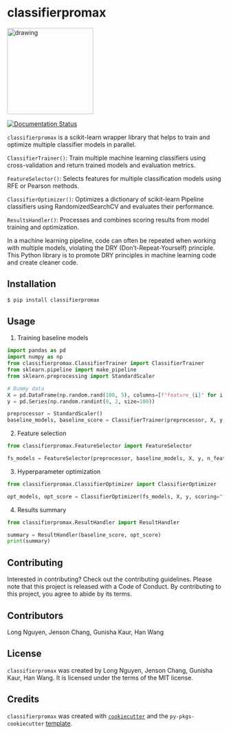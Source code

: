 # classifierpromax

<img src="https://github.com/UBC-MDS/ClassifierProMax/blob/75d4f39c2e75ceff955005e6d443be4151ecc40a/img/classifierpromax_logo.png?raw=true" alt="drawing" width="200"/>

[![Documentation Status](https://readthedocs.org/projects/classifierpromax/badge/?version=latest)](https://classifierpromax.readthedocs.io/en/latest/?badge=latest)

`classifierpromax` is a scikit-learn wrapper library that helps to train and optimize multiple classifier models in parallel.

`ClassifierTrainer()`:
Train multiple machine learning classifiers using cross-validation and return trained models and evaluation metrics.

`FeatureSelector()`:
Selects features for multiple classification models using RFE or Pearson methods.

`ClassifierOptimizer()`:
Optimizes a dictionary of scikit-learn Pipeline classifiers using RandomizedSearchCV and evaluates their performance.

`ResultsHandler()`:
Processes and combines scoring results from model training and optimization.

In a machine learning pipeline, code can often be repeated when working with multiple models, violating the DRY (Don’t-Repeat-Yourself) principle. This Python library is to promote DRY principles in machine learning code and create cleaner code.

## Installation

```bash
$ pip install classifierpromax
```

## Usage
1. Training baseline models
```python
import pandas as pd
import numpy as np
from classifierpromax.ClassifierTrainer import ClassifierTrainer
from sklearn.pipeline import make_pipeline
from sklearn.preprocessing import StandardScaler

# Dummy data
X = pd.DataFrame(np.random.rand(100, 5), columns=[f"feature_{i}" for i in range(5)])
y = pd.Series(np.random.randint(0, 2, size=100))

preprocessor = StandardScaler()
baseline_models, baseline_score = ClassifierTrainer(preprocessor, X, y, seed=123)
```
2. Feature selection
```python
from classifierpromax.FeatureSelector import FeatureSelector

fs_models = FeatureSelector(preprocessor, baseline_models, X, y, n_features_to_select=3)
```
3. Hyperparameter optimization
```python
from classifierpromax.ClassifierOptimizer import ClassifierOptimizer

opt_models, opt_score = ClassifierOptimizer(fs_models, X, y, scoring="f1")
```
4. Results summary
```python
from classifierpromax.ResultHandler import ResultHandler

summary = ResultHandler(baseline_score, opt_score)
print(summary)
```
## Contributing

Interested in contributing? Check out the contributing guidelines. Please note that this project is released with a Code of Conduct. By contributing to this project, you agree to abide by its terms.

## Contributors

Long Nguyen, Jenson Chang, Gunisha Kaur, Han Wang

## License

`classifierpromax` was created by Long Nguyen, Jenson Chang, Gunisha Kaur, Han Wang. It is licensed under the terms of the MIT license.

## Credits

`classifierpromax` was created with [`cookiecutter`](https://cookiecutter.readthedocs.io/en/latest/) and the `py-pkgs-cookiecutter` [template](https://github.com/py-pkgs/py-pkgs-cookiecutter).
